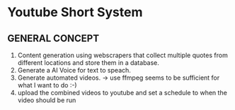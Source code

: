 # Youtube Short System

## GENERAL CONCEPT
1) Content generation using webscrapers that collect multiple quotes from different locations and store them in a database.
2) Generate a AI Voice for text to speach.
3) Generate automated videos. -> use ffmpeg seems to be sufficient for what I want to do :-)
4) upload the combined videos to youtube and set a schedule to when the video should be run
